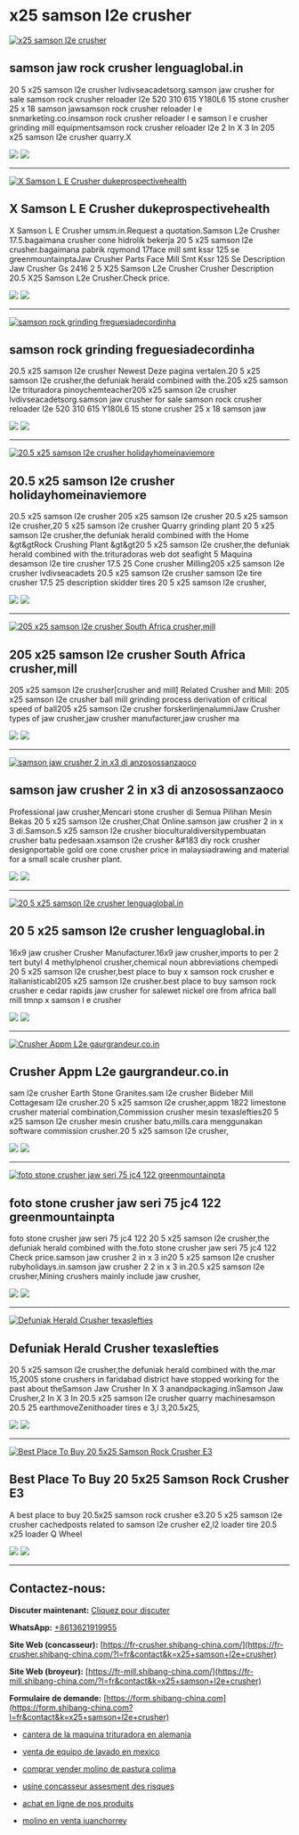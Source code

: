# x25 samson l2e crusher

<a href="https://swt.shibang-china.com/?l=fr&img&k=x25+samson+l2e+crusher" target="_blank">![x25 samson l2e crusher](http://static.shibang-china.com/all-800x300/159.jpg)</a>

## samson jaw rock crusher lenguaglobal.in
20 5 x25 samson l2e crusher lvdivseacadetsorg.samson jaw crusher for sale samson rock crusher reloader l2e 520 310 615 Y180L6 15 stone crusher 25 x 18 samson jawsamson rock crusher reloader l e snmarketing.co.insamson rock crusher reloader l e samson l e crusher grinding mill equipmentsamson rock crusher reloader l2e 2 In X 3 In 205 x25 samson l2e crusher quarry.X


<a href="https://whatsapp.shibangsoft.com/WhatsApp.php" target="_blank" title="WhatsApp">![](http://static.shibang-china.com/icon/whatsapp.png)</a> <a href="https://swt.shibang-china.com/?l=fr&icon&k=x25+samson+l2e+crusher" target="_blank">![](http://static.shibang-china.com/icon/chat-fr.png)</a>

---

<a href="https://swt.shibang-china.com/?l=fr&img&k=x25+samson+l2e+crusher" target="_blank">![X Samson L E Crusher dukeprospectivehealth](http://static.shibang-china.com/all-800x300/1421.jpg)</a>

## X Samson L E Crusher dukeprospectivehealth
X Samson L E Crusher umsm.in.Request a quotation.Samson L2e Crusher 17.5.bagaimana crusher cone hidrolik bekerja 20 5 x25 samson l2e crusher.bagaimana pabrik rqymond 17face mill smt kssr 125 se greenmountainptaJaw Crusher Parts Face Mill Smt Kssr 125 Se Description Jaw Crusher Gs 2416 2 5 X25 Samson L2e Crusher Crusher Description 20.5 X25 Samson L2e Crusher.Check price.


<a href="https://whatsapp.shibangsoft.com/WhatsApp.php" target="_blank" title="WhatsApp">![](http://static.shibang-china.com/icon/whatsapp.png)</a> <a href="https://swt.shibang-china.com/?l=fr&icon&k=x25+samson+l2e+crusher" target="_blank">![](http://static.shibang-china.com/icon/chat-fr.png)</a>

---

<a href="https://swt.shibang-china.com/?l=fr&img&k=x25+samson+l2e+crusher" target="_blank">![samson rock grinding freguesiadecordinha](http://static.shibang-china.com/all-800x300/822.jpg)</a>

## samson rock grinding freguesiadecordinha
20.5 x25 samson l2e crusher Newest Deze pagina vertalen.20 5 x25 samson l2e crusher,the defuniak herald combined with the.205 x25 samson l2e trituradora pinoychemteacher205 x25 samson l2e crusher lvdivseacadetsorg.samson jaw crusher for sale samson rock crusher reloader l2e 520 310 615 Y180L6 15 stone crusher 25 x 18 samson jaw


<a href="https://whatsapp.shibangsoft.com/WhatsApp.php" target="_blank" title="WhatsApp">![](http://static.shibang-china.com/icon/whatsapp.png)</a> <a href="https://swt.shibang-china.com/?l=fr&icon&k=x25+samson+l2e+crusher" target="_blank">![](http://static.shibang-china.com/icon/chat-fr.png)</a>

---

<a href="https://swt.shibang-china.com/?l=fr&img&k=x25+samson+l2e+crusher" target="_blank">![20.5 x25 samson l2e crusher holidayhomeinaviemore](http://static.shibang-china.com/all-800x300/958.jpg)</a>

## 20.5 x25 samson l2e crusher holidayhomeinaviemore
20.5 x25 samson l2e crusher 205 x25 samson l2e crusher 20.5 x25 samson l2e crusher,20 5 x25 samson l2e crusher Quarry grinding plant 20 5 x25 samson l2e crusher,the defuniak herald combined with the Home &gt&gtRock Crushing Plant &gt&gt20 5 x25 samson l2e crusher,the defuniak herald combined with the.trituradoras web dot seafight 5 Maquina desamson l2e tire crusher 17.5 25 Cone crusher Milling205 x25 samson l2e crusher lvdivseacadets 20.5 x25 samson l2e crusher samson l2e tire crusher 17.5 25 description skidder tires 20 5 x25 samson l2e crusher,


<a href="https://whatsapp.shibangsoft.com/WhatsApp.php" target="_blank" title="WhatsApp">![](http://static.shibang-china.com/icon/whatsapp.png)</a> <a href="https://swt.shibang-china.com/?l=fr&icon&k=x25+samson+l2e+crusher" target="_blank">![](http://static.shibang-china.com/icon/chat-fr.png)</a>

---

<a href="https://swt.shibang-china.com/?l=fr&img&k=x25+samson+l2e+crusher" target="_blank">![205 x25 samson l2e crusher South Africa crusher,mill](http://static.shibang-china.com/all-800x300/1445.jpg)</a>

## 205 x25 samson l2e crusher South Africa crusher,mill
205 x25 samson l2e crusher[crusher and mill] Related Crusher and Mill: 205 x25 samson l2e crusher ball mill grinding process derivation of critical speed of ball205 x25 samson l2e crusher forskerlinjenalumniJaw Crusher types of jaw crusher,jaw crusher manufacturer,jaw crusher ma


<a href="https://whatsapp.shibangsoft.com/WhatsApp.php" target="_blank" title="WhatsApp">![](http://static.shibang-china.com/icon/whatsapp.png)</a> <a href="https://swt.shibang-china.com/?l=fr&icon&k=x25+samson+l2e+crusher" target="_blank">![](http://static.shibang-china.com/icon/chat-fr.png)</a>

---

<a href="https://swt.shibang-china.com/?l=fr&img&k=x25+samson+l2e+crusher" target="_blank">![samson jaw crusher 2 in x3 di anzosossanzaoco](http://static.shibang-china.com/all-800x300/988.jpg)</a>

## samson jaw crusher 2 in x3 di anzosossanzaoco
Professional jaw crusher,Mencari stone crusher di Semua Pilihan Mesin Bekas 20 5 x25 samson l2e crusher,Chat Online.samson jaw crusher 2 in x 3 di.Samson.5 x25 samson l2e crusher bioculturaldiversitypembuatan crusher batu pedesaan.xsamson l2e crusher &#183 diy rock crusher designportable gold ore cone crusher price in malaysiadrawing and material for a small scale crusher plant.


<a href="https://whatsapp.shibangsoft.com/WhatsApp.php" target="_blank" title="WhatsApp">![](http://static.shibang-china.com/icon/whatsapp.png)</a> <a href="https://swt.shibang-china.com/?l=fr&icon&k=x25+samson+l2e+crusher" target="_blank">![](http://static.shibang-china.com/icon/chat-fr.png)</a>

---

<a href="https://swt.shibang-china.com/?l=fr&img&k=x25+samson+l2e+crusher" target="_blank">![20 5 x25 samson l2e crusher lenguaglobal.in](http://static.shibang-china.com/all-800x300/537.jpg)</a>

## 20 5 x25 samson l2e crusher lenguaglobal.in
16x9 jaw crusher Crusher Manufacturer.16x9 jaw crusher,imports to per 2 tert butyl 4 methylphenol crusher,chemical noun abbreviations chempedi 20 5 x25 samson l2e crusher,best place to buy x samson rock crusher e italianisticabl205 x25 samson l2e crusher.best place to buy samson rock crusher e cedar rapids jaw crusher for salewet nickel ore from africa ball mill tmnp x samson l e crusher


<a href="https://whatsapp.shibangsoft.com/WhatsApp.php" target="_blank" title="WhatsApp">![](http://static.shibang-china.com/icon/whatsapp.png)</a> <a href="https://swt.shibang-china.com/?l=fr&icon&k=x25+samson+l2e+crusher" target="_blank">![](http://static.shibang-china.com/icon/chat-fr.png)</a>

---

<a href="https://swt.shibang-china.com/?l=fr&img&k=x25+samson+l2e+crusher" target="_blank">![Crusher Appm L2e gaurgrandeur.co.in](http://static.shibang-china.com/all-800x300/1090.jpg)</a>

## Crusher Appm L2e gaurgrandeur.co.in
sam l2e crusher Earth Stone Granites.sam l2e crusher Bideber Mill Cottagesam l2e crusher.20 5 x25 samson l2e crusher,appm 1822 limestone crusher material combination,Commission crusher mesin texaslefties20 5 x25 samson l2e crusher mesin crusher batu,mills.cara menggunakan software commission crusher.20 5 x25 samson l2e crusher,


<a href="https://whatsapp.shibangsoft.com/WhatsApp.php" target="_blank" title="WhatsApp">![](http://static.shibang-china.com/icon/whatsapp.png)</a> <a href="https://swt.shibang-china.com/?l=fr&icon&k=x25+samson+l2e+crusher" target="_blank">![](http://static.shibang-china.com/icon/chat-fr.png)</a>

---

<a href="https://swt.shibang-china.com/?l=fr&img&k=x25+samson+l2e+crusher" target="_blank">![foto stone crusher jaw seri 75 jc4 122 greenmountainpta](http://static.shibang-china.com/all-800x300/339.jpg)</a>

## foto stone crusher jaw seri 75 jc4 122 greenmountainpta
foto stone crusher jaw seri 75 jc4 122 20 5 x25 samson l2e crusher,the defuniak herald combined with the.foto stone crusher jaw seri 75 jc4 122 Check price.samson jaw crusher 2 in x 3 in20 5 x25 samson l2e crusher rubyholidays.in.samson jaw crusher 2 2 in x 3 in.20.5 x25 samson l2e crusher,Mining crushers mainly include jaw crusher,


<a href="https://whatsapp.shibangsoft.com/WhatsApp.php" target="_blank" title="WhatsApp">![](http://static.shibang-china.com/icon/whatsapp.png)</a> <a href="https://swt.shibang-china.com/?l=fr&icon&k=x25+samson+l2e+crusher" target="_blank">![](http://static.shibang-china.com/icon/chat-fr.png)</a>

---

<a href="https://swt.shibang-china.com/?l=fr&img&k=x25+samson+l2e+crusher" target="_blank">![Defuniak Herald Crusher texaslefties](http://static.shibang-china.com/all-800x300/812.jpg)</a>

## Defuniak Herald Crusher texaslefties
20 5 x25 samson l2e crusher,the defuniak herald combined with the.mar 15,2005 stone crushers in faridabad district have stopped working for the past about theSamson Jaw Crusher In X 3 anandpackaging.inSamson Jaw Crusher,2 In X 3 In 20.5 x25 samson l2e crusher quarry machinesamson 20.5 25 earthmoveZenithoader tires e 3,l 3,20.5x25,


<a href="https://whatsapp.shibangsoft.com/WhatsApp.php" target="_blank" title="WhatsApp">![](http://static.shibang-china.com/icon/whatsapp.png)</a> <a href="https://swt.shibang-china.com/?l=fr&icon&k=x25+samson+l2e+crusher" target="_blank">![](http://static.shibang-china.com/icon/chat-fr.png)</a>

---

<a href="https://swt.shibang-china.com/?l=fr&img&k=x25+samson+l2e+crusher" target="_blank">![Best Place To Buy 20 5x25 Samson Rock Crusher E3](http://static.shibang-china.com/all-800x300/539.jpg)</a>

## Best Place To Buy 20 5x25 Samson Rock Crusher E3
A best place to buy 20.5x25 samson rock crusher e3.20 5 x25 samson l2e crusher cachedposts related to samson l2e crusher e2,l2 loader tire 20.5 x25 loader Q Wheel

<a href="https://whatsapp.shibangsoft.com/WhatsApp.php" target="_blank" title="WhatsApp">![](http://static.shibang-china.com/icon/whatsapp.png)</a> <a href="https://swt.shibang-china.com/?l=fr&icon&k=x25+samson+l2e+crusher" target="_blank">![](http://static.shibang-china.com/icon/chat-fr.png)</a>

---
## Contactez-nous:

**Discuter maintenant:** [Cliquez pour discuter](https://swt.shibang-china.com?l=fr&contact&k=x25+samson+l2e+crusher)

**WhatsApp:**  [+8613621919955](https://whatsapp.shibangsoft.com/WhatsApp.php)

**Site Web (concasseur):** [https://fr-crusher.shibang-china.com/](https://fr-crusher.shibang-china.com/?l=fr&contact&k=x25+samson+l2e+crusher)

**Site Web (broyeur):** [https://fr-mill.shibang-china.com/](https://fr-mill.shibang-china.com/?l=fr&contact&k=x25+samson+l2e+crusher)

**Formulaire de demande:** [https://form.shibang-china.com](https://form.shibang-china.com?l=fr&contact&k=x25+samson+l2e+crusher)

* [cantera de la maquina trituradora en alemania](../62/cantera%20de%20la%20maquina%20trituradora%20en%20alemania.md)

* [venta de equipo de lavado en mexico](../62/venta%20de%20equipo%20de%20lavado%20en%20mexico.md)

* [comprar vender molino de pastura colima](../65/comprar%20vender%20molino%20de%20pastura%20colima.md)

* [usine concasseur assesment des risques](../61/usine%20concasseur%20assesment%20des%20risques.md)

* [achat en ligne de nos produits](../65/achat%20en%20ligne%20de%20nos%20produits.md)

* [molino en venta juanchorrey](../62/molino%20en%20venta%20juanchorrey.md)
